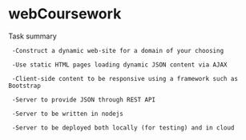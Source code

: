 # webCoursework

Task summary

     -Construct a dynamic web-site for a domain of your choosing
  
     -Use static HTML pages loading dynamic JSON content via AJAX
  
     -Client-side content to be responsive using a framework such as Bootstrap
  
     -Server to provide JSON through REST API
  
     -Server to be written in nodejs
  
     -Server to be deployed both locally (for testing) and in cloud
